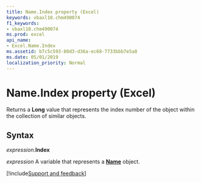 ```yaml
---
title: Name.Index property (Excel)
keywords: vbaxl10.chm490074
f1_keywords:
- vbaxl10.chm490074
ms.prod: excel
api_name:
- Excel.Name.Index
ms.assetid: b7c5c593-80d3-d36a-ec68-7733bbb7e5a8
ms.date: 05/01/2019
localization_priority: Normal
---
```



# Name.Index property (Excel)

Returns a **Long** value that represents the index number of the object within the collection of similar objects.


## Syntax

_expression_.**Index**

_expression_ A variable that represents a **[Name](Excel.Name.md)** object.




[!include[Support and feedback](~/includes/feedback-boilerplate.md)]